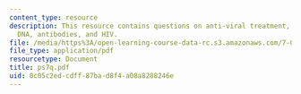 ```yaml
---
content_type: resource
description: This resource contains questions on anti-viral treatment, variety of
  DNA, antibodies, and HIV.
file: /media/https%3A/open-learning-course-data-rc.s3.amazonaws.com/7-014-introductory-biology-spring-2005/0c05c2edcdff87bad8f4a08a8288246e_ps7q.pdf
file_type: application/pdf
resourcetype: Document
title: ps7q.pdf
uid: 0c05c2ed-cdff-87ba-d8f4-a08a8288246e
---
```


